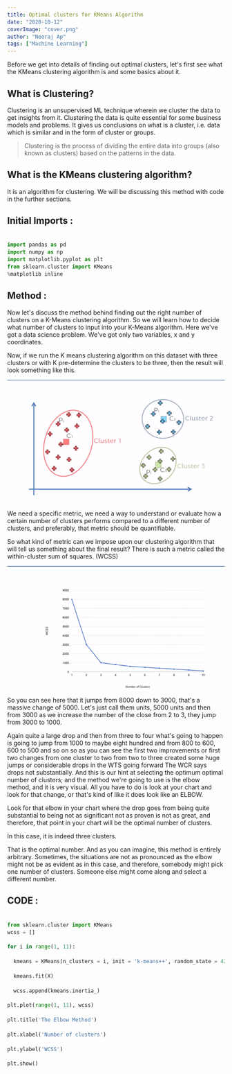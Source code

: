 ```yaml
---
title: Optimal clusters for KMeans Algorithm
date: "2020-10-12"
coverImage: "cover.png"
author: "Neeraj Ap"
tags: ["Machine Learning"]
---
```



Before we get into details of finding out optimal clusters, let's first see what the KMeans clustering algorithm is and some basics about it.


## What is Clustering?
Clustering is an unsupervised ML technique wherein we cluster the data to get insights from it. Clustering the data is quite essential for some business models and problems. It gives us conclusions on what is a cluster, i.e. data which is similar and in the form of cluster or groups.

> Clustering is the process of dividing the entire data into groups (also known as clusters) based on the patterns in the data.

## What is the KMeans clustering algorithm?
It is an algorithm for clustering. We will be discussing this method with code in the further sections.

## Initial Imports :
```python

import pandas as pd
import numpy as np
import matplotlib.pyplot as plt
from sklearn.cluster import KMeans
%matplotlib inline

```

## Method :

Now let's discuss the method behind finding out the right number of clusters on a K-Means clustering algorithm.
So we will learn how to decide what number of clusters to input into your K-Means algorithm.
Here we've got a data science problem.
We've got only two variables, x and y coordinates.

Now, if we run the K means clustering algorithm on this dataset with three clusters or with K pre-determine the clusters to be three, then the result will look something like this.

![intial](intial.png)


We need a specific metric, we need a way to understand or evaluate how a certain number of clusters performs compared to a different number of clusters, and preferably, that metric should be quantifiable.

So what kind of metric can we impose upon our clustering algorithm that will tell us something about the final result?
There is such a metric called the within-cluster sum of squares. (WCSS)


![Wcss](Wcss.png )


So you can see here that it jumps from 8000 down to 3000, that's a massive change of 5000. Let's just call them units, 5000 units and then from 3000 as we increase the number of the close from 2 to 3, they jump from 3000 to 1000.

Again quite a large drop and then from three to four what's going to happen is going to jump from 1000 to maybe eight hundred and from 800 to 600, 600 to 500 and so on so as you can see the first two improvements or first two changes from one cluster to two from two to three created some huge jumps or considerable drops in the WTS going forward The WCR says drops not substantially. And this is our hint at selecting the optimum optimal number of clusters; and the method we're going to use is the elbow method, and it is very visual. All you have to do is look at your chart and look for that change, or that's kind of like it does look like an ELBOW.


Look for that elbow in your chart where the drop goes from being quite substantial to being not as significant not as proven is not as great, and therefore, that point in your chart will be the optimal number of clusters.


In this case, it is indeed three clusters.

That is the optimal number. And as you can imagine, this method is entirely arbitrary.
Sometimes, the situations are not as pronounced as the elbow might not be as evident as in this case, and therefore, somebody might pick one number of clusters. Someone else might come along and select a different number.

## CODE :

```python

from sklearn.cluster import KMeans
wcss = []

for i in range(1, 11):

  kmeans = KMeans(n_clusters = i, init = 'k-means++', random_state = 42)

  kmeans.fit(X)
  
  wcss.append(kmeans.inertia_)

plt.plot(range(1, 11), wcss)

plt.title('The Elbow Method')

plt.xlabel('Number of clusters')

plt.ylabel('WCSS')

plt.show()
```
